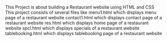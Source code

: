This Project is about building a Restaurant website using HTML and CSS
This project consists of several files like
menu1.html which displays menu page of a restaurant website
contact1.html which displays contact page of a restaurant website
res.html which displays home page of a restaurant website 
spcl.html which displays specials of a restaurant website 
tablebooking.html which displays tablebooking page of a restaurant website
